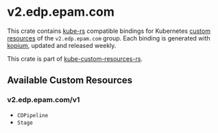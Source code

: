 <!--
SPDX-FileCopyrightText: The kube-custom-resources-rs Authors
SPDX-License-Identifier: 0BSD
 -->

# v2.edp.epam.com

This crate contains [kube-rs](https://kube.rs/) compatible bindings for Kubernetes [custom resources](https://kubernetes.io/docs/tasks/extend-kubernetes/custom-resources/custom-resource-definitions/) of the `v2.edp.epam.com` group. Each binding is generated with [kopium](https://github.com/kube-rs/kopium), updated and released weekly.

This crate is part of [kube-custom-resources-rs](https://github.com/metio/kube-custom-resources-rs).

## Available Custom Resources

### v2.edp.epam.com/v1
- `CDPipeline`
- `Stage`
